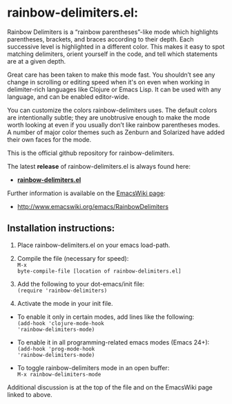 rainbow-delimiters.el:
======================

Rainbow Delimiters is a “rainbow parentheses”-like mode which highlights parentheses, brackets, and braces according to their depth. Each successive level is highlighted in a different color. This makes it easy to spot matching delimiters, orient yourself in the code, and tell which statements are at a given depth.

Great care has been taken to make this mode fast. You shouldn’t see any change in scrolling or editing speed when it's on even when working in delimiter-rich languages like Clojure or Emacs Lisp. It can be used with any language, and can be enabled editor-wide.

You can customize the colors rainbow-delimiters uses. The default colors are intentionally subtle; they are unobtrusive enough to make the mode worth looking at even if you usually don’t like rainbow parentheses modes. A number of major color themes such as Zenburn and Solarized have added their own faces for the mode.

This is the official github repository for rainbow-delimiters.

The latest <b>release</b> of rainbow-delimiters.el is always found here:
<br />
<b>
* [rainbow-delimiters.el](http://github.com/jlr/rainbow-delimiters/raw/master/rainbow-delimiters.el)
</b>

Further information is available on the [EmacsWiki page](http://www.emacswiki.org/emacs/RainbowDelimiters):
<br />
* http://www.emacswiki.org/emacs/RainbowDelimiters



Installation instructions:
--------------------------

1. Place rainbow-delimiters.el on your emacs load-path.

2. Compile the file (necessary for speed):
<br /><code>M-x byte-compile-file [location of rainbow-delimiters.el]</code>
3. Add the following to your dot-emacs/init file:
<br /><code>(require 'rainbow-delimiters)</code>
4. Activate the mode in your init file.


* To enable it only in certain modes, add lines like the following:
<br /><code>(add-hook 'clojure-mode-hook 'rainbow-delimiters-mode)</code>

* To enable it in all programming-related emacs modes (Emacs 24+):
<br /><code>(add-hook 'prog-mode-hook 'rainbow-delimiters-mode)</code>

* To toggle rainbow-delimiters mode in an open buffer:
<br /><code>M-x rainbow-delimiters-mode</code>

Additional discussion is at the top of the file and on the EmacsWiki page linked to above.
